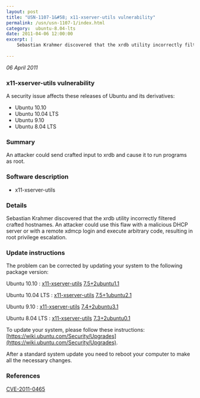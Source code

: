 ```yaml
---
layout: post
title: "USN-1107-1&#58; x11-xserver-utils vulnerability"
permalink: /usn/usn-1107-1/index.html
category:  ubuntu-8.04-lts
date: 2011-04-06 12:00:00
excerpt: |
    Sebastian Krahmer discovered that the xrdb utility incorrectly filtered crafted hostnames. An attacker could use this flaw with a malicious DHCP server or with a remote xdmcp login and execute arbitrary code, resulting in root privilege escalation. 
    
--- 
```

 
 

*06 April 2011*

### x11-xserver-utils vulnerability

A security issue affects these releases of Ubuntu and its derivatives:

* Ubuntu 10.10
* Ubuntu 10.04 LTS
* Ubuntu 9.10
* Ubuntu 8.04 LTS

### Summary

An attacker could send crafted input to xrdb and cause it to run programs as root.

### Software description

* x11-xserver-utils 

### Details

Sebastian Krahmer discovered that the xrdb utility incorrectly filtered crafted hostnames. An attacker could use this flaw with a malicious DHCP server or with a remote xdmcp login and execute arbitrary code, resulting in root privilege escalation. 

### Update instructions

The problem can be corrected by updating your system to the following package version:

Ubuntu 10.10
 : [x11-xserver-utils](https://launchpad.net/ubuntu/+source/x11-xserver-utils) <span> [7.5+2ubuntu1.1](https://launchpad.net/ubuntu/+source/x11-xserver-utils/7.5+2ubuntu1.1) </span> 

Ubuntu 10.04 LTS
 : [x11-xserver-utils](https://launchpad.net/ubuntu/+source/x11-xserver-utils) <span> [7.5+1ubuntu2.1](https://launchpad.net/ubuntu/+source/x11-xserver-utils/7.5+1ubuntu2.1) </span> 

Ubuntu 9.10
 : [x11-xserver-utils](https://launchpad.net/ubuntu/+source/x11-xserver-utils) <span> [7.4+2ubuntu3.1](https://launchpad.net/ubuntu/+source/x11-xserver-utils/7.4+2ubuntu3.1) </span> 

Ubuntu 8.04 LTS
 : [x11-xserver-utils](https://launchpad.net/ubuntu/+source/x11-xserver-utils) <span> [7.3+2ubuntu0.1](https://launchpad.net/ubuntu/+source/x11-xserver-utils/7.3+2ubuntu0.1) </span> 

To update your system, please follow these instructions: [https://wiki.ubuntu.com/Security/Upgrades](https://wiki.ubuntu.com/Security/Upgrades).

After a standard system update you need to reboot your computer to make all the necessary changes. 

### References

 
 [CVE-2011-0465](http://people.ubuntu.com/~ubuntu-security/cve/CVE-2011-0465)
 

